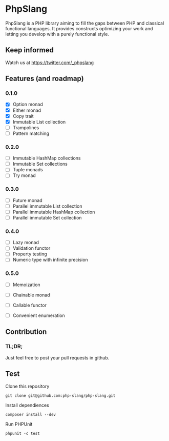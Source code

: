 # PhpSlang

PhpSlang is a PHP library aiming to fill the gaps between PHP and classical functional languages.
It provides constructs optimizing your work and letting you develop with a purely functional style.

## Keep informed

Watch us at https://twitter.com/_phpslang

## Features (and roadmap)

### 0.1.0
 - [x] Option monad
 - [x] Either monad
 - [x] Copy trait
 - [x] Immutable List collection
 - [ ] Trampolines
 - [ ] Pattern matching

### 0.2.0 
 - [ ] Immutable HashMap collections
 - [ ] Immutable Set collections
 - [ ] Tuple monads
 - [ ] Try monad

### 0.3.0
 - [ ] Future monad
 - [ ] Parallel immutable List collection
 - [ ] Parallel immutable HashMap collection
 - [ ] Parallel immutable Set collection

### 0.4.0
 - [ ] Lazy monad
 - [ ] Validation functor
 - [ ] Property testing
 - [ ] Numeric type with infinite precision

### 0.5.0
 - [ ] Memoization
 - [ ] Chainable monad
 - [ ] Callable functor
 - [ ] Convenient enumeration


## Contribution

### TL;DR;

Just feel free to post your pull requests in github.

## Test

Clone this repository
```
git clone git@github.com:php-slang/php-slang.git
```

Install dependiences
```
composer install --dev
```

Run PHPUnit
```
phpunit -c test
```